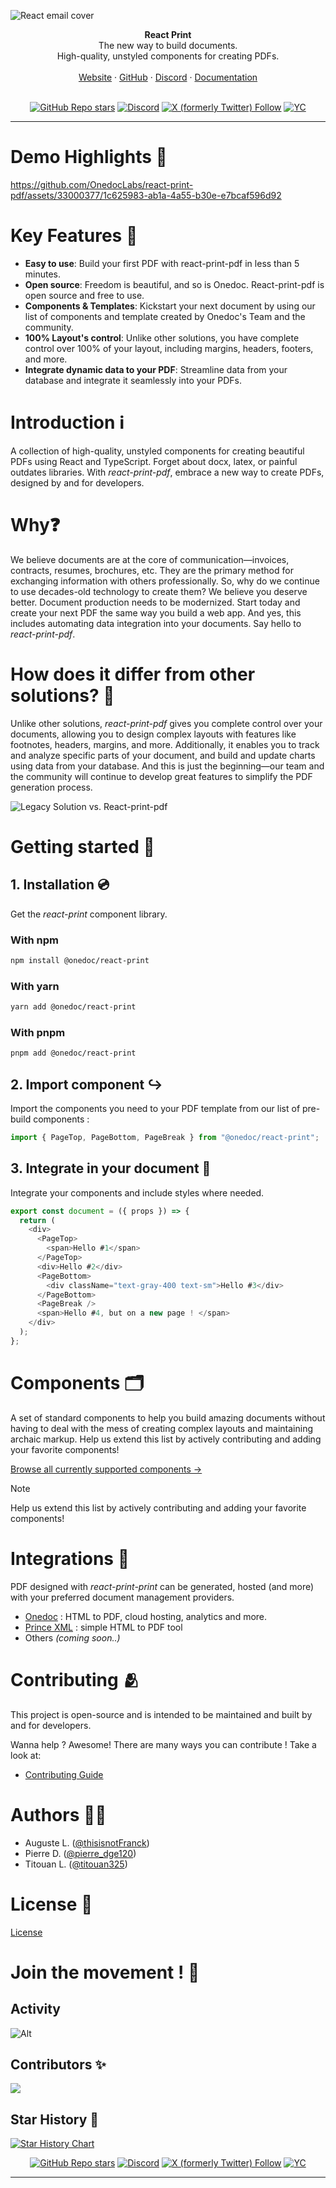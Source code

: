 ![React email cover](docs/images/react-email-cover.avif)

<div align="center"><strong>React Print</strong></div>
<div align="center">The new way to build documents.<br />High-quality, unstyled components for creating PDFs.</div>
<br />
<div align="center">
<a href="https://www.onedoclabs.com/">Website</a>
<span> · </span>
<a href="https://github.com/OnedocLabs/react-print">GitHub</a>
<span> · </span>
<a href="https://discord.com/invite/uRJE6e2rgr">Discord</a>
<span> · </span>
<a href="https://react.onedoclabs.com">Documentation</a>
</div>

<br/>

<div class="title-block" style="text-align: center;" align="center">

[![GitHub Repo stars](https://img.shields.io/github/stars/Onedoclabs/react-print)](https://github.com/OnedocLabs/react-print)
[![Discord](https://img.shields.io/discord/1182321379081736192?label=&logo=discord&logoColor=ffffff&color=7389D8&labelColor=6A7EC2)](https://discord.gg/uRJE6e2rgr)
[![X (formerly Twitter) Follow](https://img.shields.io/twitter/follow/Onedoclabs)](https://twitter.com/Onedoclabs)
[![YC](https://img.shields.io/badge/Y%20Combinator-W24-orange?style=flat-square)](https://www.ycombinator.com/companies/onedoc)

</div>

---

# Demo Highlights 🎥

https://github.com/OnedocLabs/react-print-pdf/assets/33000377/1c625983-ab1a-4a55-b30e-e7bcaf596d92

# Key Features 🎯

- **Easy to use**: Build your first PDF with react-print-pdf in less than 5 minutes.
- **Open source**: Freedom is beautiful, and so is Onedoc. React-print-pdf is open source and free to use.
- **Components & Templates**: Kickstart your next document by using our list of components and template created by Onedoc's Team and the community.
- **100% Layout's control**: Unlike other solutions, you have complete control over 100% of your layout, including margins, headers, footers, and more.
- **Integrate dynamic data to your PDF**: Streamline data from your database and integrate it seamlessly into your PDFs.

# Introduction ℹ️

A collection of high-quality, unstyled components for creating beautiful PDFs using React and TypeScript. Forget about docx, latex, or painful outdates libraries. With _react-print-pdf_, embrace a new way to create PDFs, designed by and for developers.

# Why❓

We believe documents are at the core of communication—invoices, contracts, resumes, brochures, etc. They are the primary method for exchanging information with others professionally. So, why do we continue to use decades-old technology to create them? We believe you deserve better. Document production needs to be modernized. Start today and create your next PDF the same way you build a web app. And yes, this includes automating data integration into your documents. Say hello to _react-print-pdf_.

# How does it differ from other solutions? 🧐

Unlike other solutions, _react-print-pdf_ gives you complete control over your documents, allowing you to design complex layouts with features like footnotes, headers, margins, and more. Additionally, it enables you to track and analyze specific parts of your document, and build and update charts using data from your database. And this is just the beginning—our team and the community will continue to develop great features to simplify the PDF generation process.

![Legacy Solution vs. React-print-pdf](docs/images/legacy-vs-react-print.avif)

# Getting started 🚀

## 1. Installation 💿

Get the _react-print_ component library.

### With npm

```sh npm
npm install @onedoc/react-print
```

### With yarn

```sh yarn
yarn add @onedoc/react-print
```

### With pnpm

```sh pnpm
pnpm add @onedoc/react-print
```

## 2. Import component ↪️

Import the components you need to your PDF template from our list of pre-build components :

```javascript
import { PageTop, PageBottom, PageBreak } from "@onedoc/react-print";
```

## 3. Integrate in your document 📄

Integrate your components and include styles where needed.

```javascript
export const document = ({ props }) => {
  return (
    <div>
      <PageTop>
        <span>Hello #1</span>
      </PageTop>
      <div>Hello #2</div>
      <PageBottom>
        <div className="text-gray-400 text-sm">Hello #3</div>
      </PageBottom>
      <PageBreak />
      <span>Hello #4, but on a new page ! </span>
    </div>
  );
};
```

# Components 🗂️

A set of standard components to help you build amazing documents without having to deal with the mess of creating complex layouts and maintaining archaic markup. Help us extend this list by actively contributing and adding your favorite components!

[Browse all currently supported components →](https://react.onedoclabs.com/introduction#components)

> [!NOTE]
> Help us extend this list by actively contributing and adding your favorite components!

# Integrations 🔗

PDF designed with _react-print-print_ can be generated, hosted (and more) with your preferred document management providers.

- [Onedoc](https://app.onedoclabs.com/login) : HTML to PDF, cloud hosting, analytics and more.
- [Prince XML](https://www.princexml.com/) : simple HTML to PDF tool
- Others _(coming soon..)_

# Contributing 🫂

This project is open-source and is intended to be maintained and built by and for developers. </br>

Wanna help ? Awesome! There are many ways you can contribute ! Take a look at:

- [Contributing Guide](https://react.onedoclabs.com/contributing)

# Authors 🧑‍💻

- Auguste L. ([@thisisnotFranck](https://twitter.com/thisisnotfranck))
- Pierre D. ([@pierre_dge120](https://twitter.com/pedro_dge120))
- Titouan L. ([@titouan325](https://twitter.com/titouan325))

# License 📜

[License](https://github.com/OnedocLabs/react-print/blob/main/LICENSE.md)

# Join the movement ! 🚀

## Activity

![Alt](https://repobeats.axiom.co/api/embed/1cdb5f15e29e4e5a9388c982a039eaa97a52fdf9.svg "Repobeats analytics image")

## Contributors ✨

<a href="https://github.com/onedoclabs/react-print-pdf/graphs/contributors">
  <img src="https://contrib.rocks/image?repo=onedoclabs/react-print-pdf" />
</a>

## Star History 🌟

<a href="https://star-history.com/#Onedoclabs/react-print&Date">
  <picture>
    <source media="(prefers-color-scheme: dark)" srcset="https://api.star-history.com/svg?repos=Onedoclabs/react-print&type=Date&theme=dark" />
    <source media="(prefers-color-scheme: light)" srcset="https://api.star-history.com/svg?repos=Onedoclabs/react-print&type=Date" />
    <img alt="Star History Chart" src="https://api.star-history.com/svg?repos=Onedoclabs/react-print&type=Date" />
  </picture>
</a>

<div class="title-block" style="text-align: center;" align="center">

[![GitHub Repo stars](https://img.shields.io/github/stars/Onedoclabs/react-print)](https://github.com/OnedocLabs/react-print)
[![Discord](https://img.shields.io/discord/1182321379081736192?label=&logo=discord&logoColor=ffffff&color=7389D8&labelColor=6A7EC2)](https://discord.gg/uRJE6e2rgr)
[![X (formerly Twitter) Follow](https://img.shields.io/twitter/follow/Onedoclabs)](https://twitter.com/Onedoclabs)
[![YC](https://img.shields.io/badge/Y%20Combinator-W24-orange?style=flat-square)](https://www.ycombinator.com/companies/onedoc)

</div>

---
